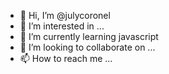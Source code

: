 - 👋 Hi, I’m @julycoronel
- 👀 I’m interested in ...
- 🌱 I’m currently learning javascript
- 💞️ I’m looking to collaborate on ...
- 📫 How to reach me ...

<!---
julycoronel/julycoronel is a ✨ special ✨ repository because its `README.md` (this file) appears on your GitHub profile.
You can click the Preview link to take a look at your changes.
--->
